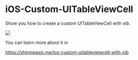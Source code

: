 iOS-Custom-UITableViewCell
==========================

Show you how to create a custom UITableViewCell with xib.

<img src="https://raw.github.com/shingwasix/iOS-Custom-UITableViewCell/master/screen.jpg"/>

You can learn more about it in 

https://shingwasix.me/ios-custom-uitableviewcell-with-xib
